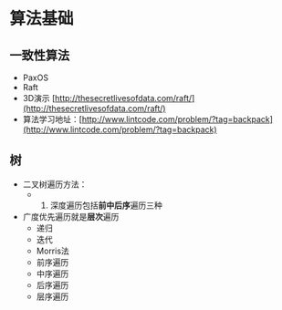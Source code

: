 # 算法基础

## 一致性算法

* PaxOS
* Raft
* 3D演示 [http://thesecretlivesofdata.com/raft/](http://thesecretlivesofdata.com/raft/)
* 算法学习地址：[http://www.lintcode.com/problem/?tag=backpack](http://www.lintcode.com/problem/?tag=backpack)

## 树

* 二叉树遍历方法：
  * 1. 深度遍历包括**前中后序**遍历三种
* 广度优先遍历就是**层次**遍历
  * 递归
  * 迭代
  * Morris法
  * 前序遍历
  * 中序遍历
  * 后序遍历
  * 层序遍历

